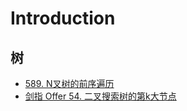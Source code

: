 # Introduction

## 树

* [589. N叉树的前序遍历](589.n-ary-tree-preorder-traversal.md)
* [剑指 Offer 54. 二叉搜索树的第k大节点](lcof/er-cha-sou-suo-shu-de-di-kda-jie-dian-lcof.md)



